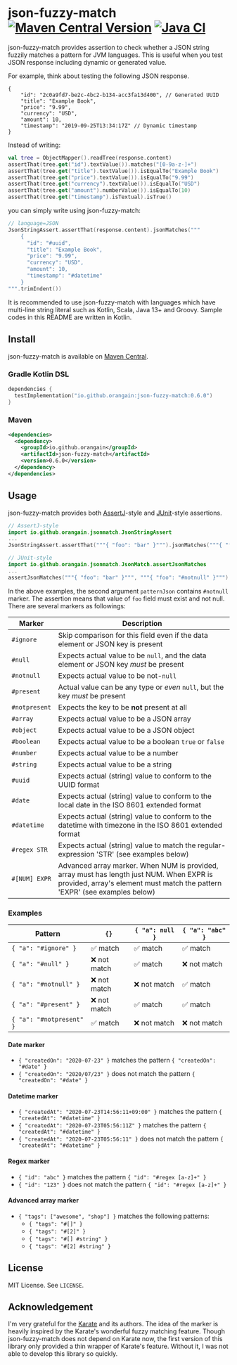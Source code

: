 # json-fuzzy-match [![Maven Central Version](https://img.shields.io/maven-central/v/io.github.orangain/json-fuzzy-match)](https://central.sonatype.com/artifact/io.github.orangain/json-fuzzy-match) [![Java CI](https://github.com/orangain/json-fuzzy-match/workflows/Java%20CI/badge.svg)](https://github.com/orangain/json-fuzzy-match/actions?query=workflow%3A%22Java+CI%22)

json-fuzzy-match provides assertion to check whether a JSON string fuzzily matches a pattern for JVM languages.
This is useful when you test JSON response including dynamic or generated value.

For example, think about testing the following JSON response.

```json5
{
    "id": "2c0a9fd7-be2c-4bc2-b134-acc3fa13d400", // Generated UUID
    "title": "Example Book",
    "price": "9.99",
    "currency": "USD",
    "amount": 10,
    "timestamp": "2019-09-25T13:34:17Z" // Dynamic timestamp
}
```

Instead of writing:

```kt
val tree = ObjectMapper().readTree(response.content)
assertThat(tree.get("id").textValue()).matches("[0-9a-z-]+")
assertThat(tree.get("title").textValue()).isEqualTo("Example Book")
assertThat(tree.get("price").textValue()).isEqualTo("9.99")
assertThat(tree.get("currency").textValue()).isEqualTo("USD")
assertThat(tree.get("amount").numberValue()).isEqualTo(10)
assertThat(tree.get("timestamp").isTextual).isTrue()
```

you can simply write using json-fuzzy-match:

```kt
// language=JSON
JsonStringAssert.assertThat(response.content).jsonMatches("""
    {
      "id": "#uuid",
      "title": "Example Book",
      "price": "9.99",
      "currency": "USD",
      "amount": 10,
      "timestamp": "#datetime"
    }
""".trimIndent())
```

It is recommended to use json-fuzzy-match with languages which have multi-line string literal such as Kotlin, Scala, Java 13+ and Groovy.
Sample codes in this README are written in Kotlin.

## Install

json-fuzzy-match is available on [Maven Central](https://central.sonatype.com/artifact/io.github.orangain/json-fuzzy-match).

### Gradle Kotlin DSL

```kts
dependencies {
  testImplementation("io.github.orangain:json-fuzzy-match:0.6.0")
}
```

### Maven

```xml
<dependencies>
  <dependency>
    <groupId>io.github.orangain</groupId>
    <artifactId>json-fuzzy-match</artifactId>
    <version>0.6.0</version>
  </dependency>
</dependencies>
```

## Usage

json-fuzzy-match provides both [AssertJ](https://joel-costigliola.github.io/assertj/)-style and [JUnit](https://junit.org/junit5/)-style assertions.

```kt
// AssertJ-style
import io.github.orangain.jsonmatch.JsonStringAssert
...
JsonStringAssert.assertThat("""{ "foo": "bar" }""").jsonMatches("""{ "foo": "#notnull" }""")
```

```kt
// JUnit-style
import io.github.orangain.jsonmatch.JsonMatch.assertJsonMatches
...
assertJsonMatches("""{ "foo": "bar" }""", """{ "foo": "#notnull" }""")
```

In the above examples, the second argument `patternJson` contains `#notnull` marker.
The assertion means that value of `foo` field must exist and not null.
There are several markers as followings:

| Marker        | Description                                                                                                                                                            |
|---------------|------------------------------------------------------------------------------------------------------------------------------------------------------------------------|
| `#ignore`     | Skip comparison for this field even if the data element or JSON key is present                                                                                         |
| `#null`       | Expects actual value to be `null`, and the data element or JSON key *must* be present                                                                                  |
| `#notnull`    | Expects actual value to be not-`null`                                                                                                                                  |
| `#present`    | Actual value can be any type or *even* `null`, but the key *must* be present                                                                                           |
| `#notpresent` | Expects the key to be **not** present at all                                                                                                                           |
| `#array`      | Expects actual value to be a JSON array                                                                                                                                |
| `#object`     | Expects actual value to be a JSON object                                                                                                                               |
| `#boolean`    | Expects actual value to be a boolean `true` or `false`                                                                                                                 |
| `#number`     | Expects actual value to be a number                                                                                                                                    |
| `#string`     | Expects actual value to be a string                                                                                                                                    |
| `#uuid`       | Expects actual (string) value to conform to the UUID format                                                                                                            |
| `#date`       | Expects actual (string) value to conform to the local date in the ISO 8601 extended format                                                                             |
| `#datetime`   | Expects actual (string) value to conform to the datetime with timezone in the ISO 8601 extended format                                                                 |
| `#regex STR`  | Expects actual (string) value to match the regular-expression 'STR' (see examples below)                                                                               |
| `#[NUM] EXPR` | Advanced array marker. When NUM is provided, array must has length just NUM. When EXPR is provided, array's element must match the pattern 'EXPR' (see examples below) |

### Examples

| Pattern                  | `{}`                     | `{ "a": null }`          | `{ "a": "abc" }`         |
|--------------------------|--------------------------|--------------------------|--------------------------|
| `{ "a": "#ignore" }`     | :white_check_mark: match | :white_check_mark: match | :white_check_mark: match |
| `{ "a": "#null" }`       | :x: not match            | :white_check_mark: match | :x: not match            |
| `{ "a": "#notnull" }`    | :x: not match            | :x: not match            | :white_check_mark: match |
| `{ "a": "#present" }`    | :x: not match            | :white_check_mark: match | :white_check_mark: match |
| `{ "a": "#notpresent" }` | :white_check_mark: match | :x: not match            | :x: not match            |

#### Date marker

* `{ "createdOn": "2020-07-23" }` matches the pattern `{ "createdOn": "#date" }`
* `{ "createdOn": "2020/07/23" }` does not match the pattern `{ "createdOn": "#date" }`

#### Datetime marker

* `{ "createdAt": "2020-07-23T14:56:11+09:00" }` matches the pattern `{ "createdAt": "#datetime" }`
* `{ "createdAt": "2020-07-23T05:56:11Z" }` matches the pattern `{ "createdAt": "#datetime" }`
* `{ "createdAt": "2020-07-23T05:56:11" }` does not match the pattern `{ "createdAt": "#datetime" }`

#### Regex marker

* `{ "id": "abc" }` matches the pattern `{ "id": "#regex [a-z]+" }`
* `{ "id": "123" }` does not match the pattern `{ "id": "#regex [a-z]+" }`

#### Advanced array marker
* `{ "tags": ["awesome", "shop"] }` matches the following patterns:
  * `{ "tags": "#[]" }`
  * `{ "tags": "#[2]" }`
  * `{ "tags": "#[] #string" }`
  * `{ "tags": "#[2] #string" }`

## License

MIT License. See `LICENSE`.

## Acknowledgement

I'm very grateful for the [Karate](https://intuit.github.io/karate/) and its authors.
The idea of the marker is heavily inspired by the Karate's wonderful fuzzy matching feature.
Though json-fuzzy-match does not depend on Karate now, the first version of this library only provided a thin wrapper of Karate's feature.
Without it, I was not able to develop this library so quickly.
